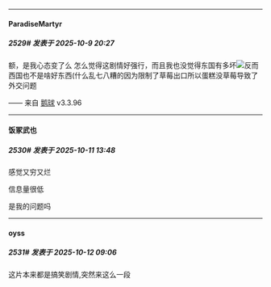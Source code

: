 ﻿
*****

####  ParadiseMartyr  
##### 2529#       发表于 2025-10-9 20:27

额，是我心态变了么
怎么觉得这剧情好强行，而且我也没觉得东国有多坏<img src="https://static.stage1st.com/image/smiley/face2017/068.png" referrerpolicy="no-referrer">反而西国也不是啥好东西(什么乱七八糟的因为限制了草莓出口所以蛋糕没草莓导致了外交问题

—— 来自 [鹅球](https://www.pgyer.com/GcUxKd4w) v3.3.96


*****

####  饭冢武也  
##### 2530#       发表于 2025-10-11 13:48

感觉又穷又烂

信息量很低

是我的问题吗


*****

####  oyss  
##### 2531#       发表于 2025-10-12 09:06

这片本来都是搞笑剧情,突然来这么一段

